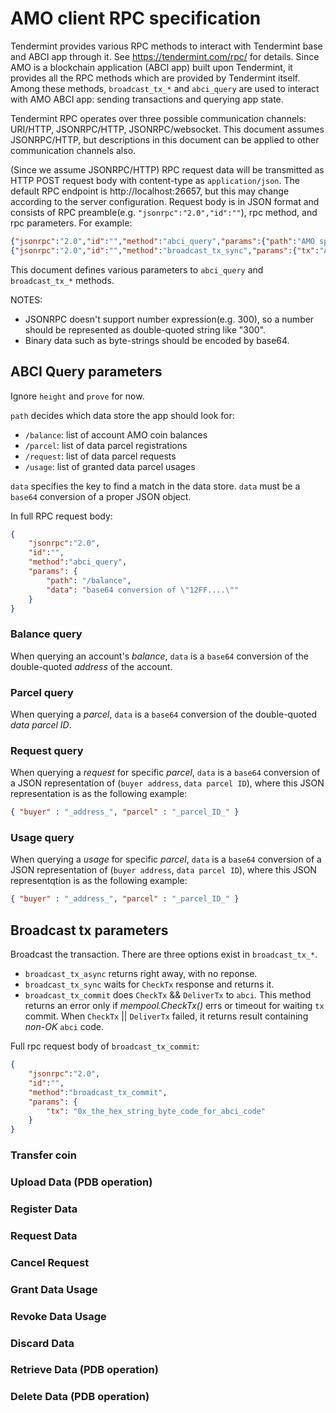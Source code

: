 # AMO client RPC specification
Tendermint provides various RPC methods to interact with Tendermint base and ABCI app through it. See https://tendermint.com/rpc/ for details. Since AMO is a blockchain application (ABCI app) built upon Tendermint, it provides all the RPC methods which are provided by Tendermint itself. Among these methods, `broadcast_tx_*` and `abci_query` are used to interact with AMO ABCI app: sending transactions and querying app state.

Tendermint RPC operates over three possible communication channels: URI/HTTP, JSONRPC/HTTP, JSONRPC/websocket. This document assumes JSONRPC/HTTP, but descriptions in this document can be applied to other communication channels also.

(Since we assume JSONRPC/HTTP)
RPC request data will be transmitted as HTTP POST request body with content-type as `application/json`. The default RPC endpoint is http://localhost:26657, but this may change according to the server configuration. Request body is in JSON format and consists of RPC preamble(e.g. `"jsonrpc":"2.0","id":""`), rpc method, and rpc parameters. For example:
```json
{"jsonrpc":"2.0","id":"","method":"abci_query","params":{"path":"AMO specific path","data":"AMO specific data","height":"0","prove":"false"}}
{"jsonrpc":"2.0","id":"","method":"broadcast_tx_sync","params":{"tx":"AMO specific transaction"}}
```
This document defines various parameters to `abci_query` and `broadcast_tx_*` methods.

NOTES:
- JSONRPC doesn't support number expression(e.g. 300), so a number should be represented as double-quoted string like "300".
- Binary data such as byte-strings should be encoded by base64.

## ABCI Query parameters
Ignore `height` and `prove` for now.

`path` decides which data store the app should look for:
- `/balance`: list of account AMO coin balances
- `/parcel`: list of data parcel registrations
- `/request`: list of data parcel requests
- `/usage`: list of granted data parcel usages

`data` specifies the key to find a match in the data store. `data` must be a `base64` conversion of a proper JSON object.

In full RPC request body:
```json
{
    "jsonrpc":"2.0",
    "id":"",
    "method":"abci_query",
    "params": {
        "path": "/balance",
        "data": "base64 conversion of \"12FF....\""
    }
}
```

### Balance query
When querying an account's _balance_, `data` is a `base64` conversion of the double-quoted _address_ of the account.

### Parcel query
When querying a _parcel_, `data` is a `base64` conversion of the double-quoted _data parcel ID_.

### Request query
When querying a _request_ for specific _parcel_, `data` is a `base64` conversion of a JSON representation of (`buyer address`, `data parcel ID`), where this JSON representation is as the following example:
```json
{ "buyer" : "_address_", "parcel" : "_parcel_ID_" }
```

### Usage query
When querying a _usage_ for specific _parcel_, `data` is a `base64` conversion of a JSON representation of (`buyer address`, `data parcel ID`), where this JSON representqtion is as the following example:
```json
{ "buyer" : "_address_", "parcel" : "_parcel_ID_" }
```

## Broadcast tx parameters
Broadcast the transaction. There are three options exist in `broadcast_tx_*`.
- `broadcast_tx_async` returns right away, with no reponse.
- `broadcast_tx_sync` waits for `CheckTx` response and returns it.
- `broadcast_tx_commit` does `CheckTx` && `DeliverTx` to `abci`.
This method returns an error only if _mempool.CheckTx()_ errs or timeout for waiting `tx` commit. When `CheckTx` || `DeliverTx` failed, it returns result containing _non-OK_ `abci` code.

Full rpc request body of `broadcast_tx_commit`:
```json
{
    "jsonrpc":"2.0",
    "id":"",
    "method":"broadcast_tx_commit",
    "params": {
        "tx": "0x_the_hex_string_byte_code_for_abci_code"
    }
}
```

### Transfer coin
### Upload Data (PDB operation)
### Register Data
### Request Data
### Cancel Request
### Grant Data Usage
### Revoke Data Usage
### Discard Data
### Retrieve Data (PDB operation)
### Delete Data (PDB operation)
